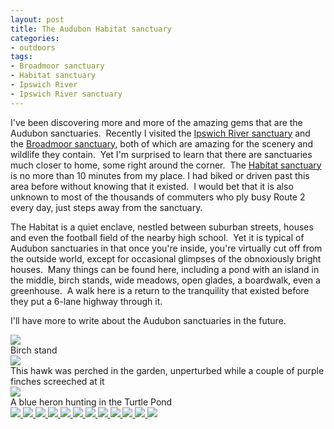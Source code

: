 ```yaml
---
layout: post
title: The Audubon Habitat sanctuary
categories:
- outdoors
tags:
- Broadmoor sanctuary
- Habitat sanctuary
- Ipswich River
- Ipswich River sanctuary
---
```

I've been discovering more and more of the amazing gems that are the Audubon sanctuaries.  Recently I visited the [Ipswich River sanctuary](http://www.massaudubon.org/Nature_Connection/Sanctuaries/Ipswich_River/index.php) and the [Broadmoor sanctuary](http://www.massaudubon.org/Nature_Connection/Sanctuaries/Broadmoor/index.php), both of which are amazing for the scenery and wildlife they contain.  Yet I'm surprised to learn that there are sanctuaries much closer to home, some right around the corner.  The [Habitat sanctuary](http://www.massaudubon.org/Nature_Connection/Sanctuaries/Habitat/index.php) is no more than 10 minutes from my place. I had biked or driven past this area before without knowing that it existed.  I would bet that it is also unknown to most of the thousands of commuters who ply busy Route 2 every day, just steps away from the sanctuary.

The Habitat is a quiet enclave, nestled between suburban streets, houses and even the football field of the nearby high school.  Yet it is typical of Audubon sanctuaries in that once you're inside, you're virtually cut off from the outside world, except for occasional glimpses of the obnoxiously bright houses.  Many things can be found here, including a pond with an island in the middle, birch stands, wide meadows, open glades, a boardwalk, even a greenhouse.  A walk here is a return to the tranquility that existed before they put a 6-lane highway through it.

I'll have more to write about the Audubon sanctuaries in the future.

<img src="https://dl.dropboxusercontent.com/u/52804626/audubon-habitat/DSC_0506.jpg" />
<figcaption>Birch stand</figcaption>

<img src="https://dl.dropboxusercontent.com/u/52804626/audubon-habitat/DSC_0451.jpg" />
<figcaption>This hawk was perched in the garden, unperturbed while a couple of purple finches screeched at it</figcaption>

<img src="https://dl.dropboxusercontent.com/u/52804626/audubon-habitat/DSC_0485.jpg" />
<figcaption>A blue heron hunting in the Turtle Pond</figcaption>
<!-- Darkbox -->
<div class="darkbox">
<a href="https://dl.dropboxusercontent.com/u/52804626/audubon-habitat/dsc_0437.jpg" data-darkbox="audubon-habitat">
  <img src="https://dl.dropboxusercontent.com/u/52804626/audubon-habitat/thumbs/dsc_0437.jpg" />
</a>
<a href="https://dl.dropboxusercontent.com/u/52804626/audubon-habitat/dsc_0441.jpg" data-darkbox="audubon-habitat">
  <img src="https://dl.dropboxusercontent.com/u/52804626/audubon-habitat/thumbs/dsc_0441.jpg" />
</a>
<a href="https://dl.dropboxusercontent.com/u/52804626/audubon-habitat/dsc_0461.jpg" data-darkbox="audubon-habitat">
  <img src="https://dl.dropboxusercontent.com/u/52804626/audubon-habitat/thumbs/dsc_0461.jpg" />
</a>
<a href="https://dl.dropboxusercontent.com/u/52804626/audubon-habitat/dsc_0474.jpg" data-darkbox="audubon-habitat">
  <img src="https://dl.dropboxusercontent.com/u/52804626/audubon-habitat/thumbs/dsc_0474.jpg" />
</a>
<a href="https://dl.dropboxusercontent.com/u/52804626/audubon-habitat/dsc_0476.jpg" data-darkbox="audubon-habitat">
  <img src="https://dl.dropboxusercontent.com/u/52804626/audubon-habitat/thumbs/dsc_0476.jpg" />
</a>
<a href="https://dl.dropboxusercontent.com/u/52804626/audubon-habitat/dsc_0485.jpg" data-darkbox="audubon-habitat">
  <img src="https://dl.dropboxusercontent.com/u/52804626/audubon-habitat/thumbs/dsc_0485.jpg" />
</a>
<a href="https://dl.dropboxusercontent.com/u/52804626/audubon-habitat/dsc_0495.jpg" data-darkbox="audubon-habitat">
  <img src="https://dl.dropboxusercontent.com/u/52804626/audubon-habitat/thumbs/dsc_0495.jpg" />
</a>
<a href="https://dl.dropboxusercontent.com/u/52804626/audubon-habitat/dsc_0498.jpg" data-darkbox="audubon-habitat">
  <img src="https://dl.dropboxusercontent.com/u/52804626/audubon-habitat/thumbs/dsc_0498.jpg" />
</a>
<a href="https://dl.dropboxusercontent.com/u/52804626/audubon-habitat/dsc_0504.jpg" data-darkbox="audubon-habitat">
  <img src="https://dl.dropboxusercontent.com/u/52804626/audubon-habitat/thumbs/dsc_0504.jpg" />
</a>
<a href="https://dl.dropboxusercontent.com/u/52804626/audubon-habitat/dsc_0505.jpg" data-darkbox="audubon-habitat">
  <img src="https://dl.dropboxusercontent.com/u/52804626/audubon-habitat/thumbs/dsc_0505.jpg" />
</a>
<a href="https://dl.dropboxusercontent.com/u/52804626/audubon-habitat/dsc_0507.jpg" data-darkbox="audubon-habitat">
  <img src="https://dl.dropboxusercontent.com/u/52804626/audubon-habitat/thumbs/dsc_0507.jpg" />
</a>
<a href="https://dl.dropboxusercontent.com/u/52804626/audubon-habitat/dsc_0510.jpg" data-darkbox="audubon-habitat">
  <img src="https://dl.dropboxusercontent.com/u/52804626/audubon-habitat/thumbs/dsc_0510.jpg" />
</a>

</div>
<!-- End darkbox -->